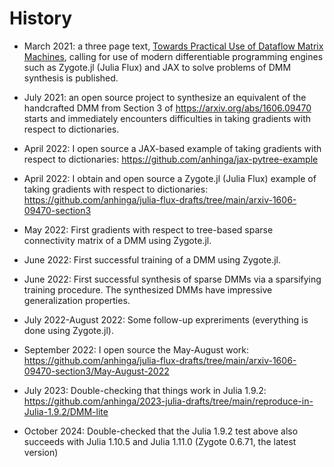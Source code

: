 # History

  * March 2021: a three page text, [Towards Practical Use of Dataflow Matrix Machines](https://www.cs.brandeis.edu/~bukatin/towards-practical-dmms.pdf), calling for use of modern differentiable programming engines such as Zygote.jl (Julia Flux) and JAX to solve problems of DMM synthesis is published.

  * July 2021: an open source project to synthesize an equivalent of the handcrafted DMM from Section 3 of https://arxiv.org/abs/1606.09470 starts and immediately encounters difficulties in taking gradients with respect to dictionaries.

  * April 2022: I open source a JAX-based example of taking gradients with respect to dictionaries: https://github.com/anhinga/jax-pytree-example

  * April 2022: I obtain and open source a Zygote.jl (Julia Flux) example of taking gradients with respect to dictionaries: https://github.com/anhinga/julia-flux-drafts/tree/main/arxiv-1606-09470-section3

  * May 2022: First gradients with respect to tree-based sparse connectivity matrix of a DMM using Zygote.jl.

  * June 2022: First successful training of a DMM using Zygote.jl.

  * June 2022: First successful synthesis of sparse DMMs via a sparsifying training procedure. The synthesized DMMs have impressive generalization properties.

  * July 2022-August 2022: Some follow-up expreriments (everything is done using Zygote.jl).

  * September 2022: I open source the May-August work: https://github.com/anhinga/julia-flux-drafts/tree/main/arxiv-1606-09470-section3/May-August-2022
  
  * July 2023: Double-checking that things work in Julia 1.9.2: https://github.com/anhinga/2023-julia-drafts/tree/main/reproduce-in-Julia-1.9.2/DMM-lite

  * October 2024: Double-checked that the Julia 1.9.2 test above also succeeds with Julia 1.10.5 and Julia 1.11.0 (Zygote 0.6.71, the latest version)
